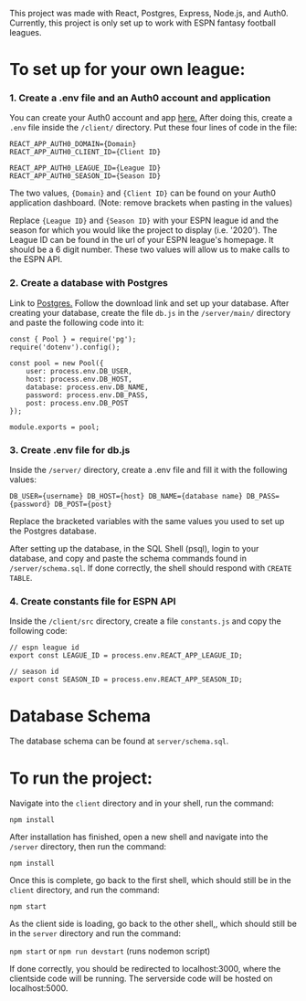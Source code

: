 This project was made with React, Postgres, Express, Node.js, and Auth0.
Currently, this project is only set up to work with ESPN fantasy football leagues.


# To set up for your own league: 


### 1. Create a .env file and an Auth0 account and application
You can create your Auth0 account and app [here.](https://auth0.com/) After doing this, create a `.env` file inside the `/client/` directory. Put these four lines of code in the file:

```
REACT_APP_AUTH0_DOMAIN={Domain}
REACT_APP_AUTH0_CLIENT_ID={Client ID}

REACT_APP_AUTH0_LEAGUE_ID={League ID}
REACT_APP_AUTH0_SEASON_ID={Season ID}
```

The two values, `{Domain}` and `{Client ID}` can be found on your Auth0 application dashboard. (Note: remove brackets when pasting in the values)

Replace `{League ID}` and `{Season ID}` with your ESPN league id and the season for which you would like the project to display (i.e. '2020'). The League ID can be found in the url of your ESPN league's homepage. It should be a 6 digit number. These two values will allow us to make calls to the ESPN API.


### 2. Create a database with Postgres
Link to [Postgres.](https://www.postgresql.org/) Follow the download link and set up your database. After creating your database, create the file `db.js` in the `/server/main/` directory and paste the following code into it:

```
const { Pool } = require('pg');
require('dotenv').config();

const pool = new Pool({
    user: process.env.DB_USER,
    host: process.env.DB_HOST,
    database: process.env.DB_NAME,
    password: process.env.DB_PASS,
    post: process.env.DB_POST
});

module.exports = pool;
```


### 3. Create .env file for db.js
Inside the `/server/` directory, create a .env file and fill it with the following values:

`
DB_USER={username}
DB_HOST={host}
DB_NAME={database name}
DB_PASS={password}
DB_POST={post}
`


Replace the bracketed variables with the same values you used to set up the Postgres database.

After setting up the database, in the SQL Shell (psql), login to your database, and copy and paste the schema commands found in `/server/schema.sql`. If done correctly, the shell should respond with `CREATE TABLE`.


### 4. Create constants file for ESPN API
Inside the `/client/src` directory, create a file `constants.js` and copy the following code: 

```
// espn league id
export const LEAGUE_ID = process.env.REACT_APP_LEAGUE_ID;

// season id
export const SEASON_ID = process.env.REACT_APP_SEASON_ID;
```


# Database Schema
The database schema can be found at `server/schema.sql`.


# To run the project:
Navigate into the `client` directory and in your shell, run the command:

`npm install`

After installation has finished, open a new shell and navigate into the `/server` directory, then run the command:

`npm install`

Once this is complete, go back to the first shell, which should still be in the `client` directory, and run the command:

`npm start`

As the client side is loading, go back to the other shell,, which should still be in the `server` directory and run the command:

`npm start` or `npm run devstart` (runs nodemon script)

If done correctly, you should be redirected to localhost:3000, where the clientside code will be running. The serverside code will be hosted on localhost:5000.
